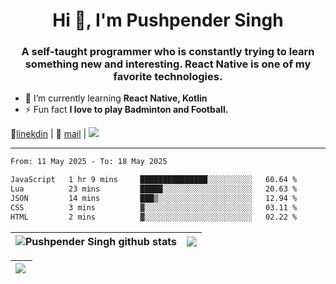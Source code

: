 <h1 align="center">Hi 👋, I'm Pushpender Singh</h1>
<h3 align="center">A self-taught programmer who is constantly trying to learn something new and interesting. React Native is one of my favorite technologies.</h3>

- 🌱 I’m currently learning **React Native, Kotlin**
- ⚡ Fun fact **I love to play Badminton and Football.**

👔[linekdin](https://www.linkedin.com/in/pushpender-singh-240061202/) | 📧 [mail](mailto:pushpendersingh694@gmail.com) | 
<a href="https://github.com/pushpender-singh-ap/pushpender-singh-ap">
    <img src="https://komarev.com/ghpvc/?username=pushpender-singh-ap&style=for-the-badge">
</a>


---

<!--START_SECTION:waka-->

```txt
From: 11 May 2025 - To: 18 May 2025

JavaScript   1 hr 9 mins     ███████████████░░░░░░░░░░   60.64 %
Lua          23 mins         █████░░░░░░░░░░░░░░░░░░░░   20.63 %
JSON         14 mins         ███▒░░░░░░░░░░░░░░░░░░░░░   12.94 %
CSS          3 mins          ▓░░░░░░░░░░░░░░░░░░░░░░░░   03.11 %
HTML         2 mins          ▓░░░░░░░░░░░░░░░░░░░░░░░░   02.22 %
```

<!--END_SECTION:waka-->


| <a><img align="center" src="https://github-readme-stats-iota-ecru-15.vercel.app/api?username=pushpender-singh-ap&show_icons=true&include_all_commits=true&theme=buefy&hide_border=true" alt="Pushpender Singh github stats" /></a> | <a><img align="center" src="https://github-readme-stats-iota-ecru-15.vercel.app/api/top-langs/?username=pushpender-singh-ap&layout=compact&theme=buefy&hide_border=true" /></a> |
| ------------- | ------------- |

| <a> <img align="left" src="https://github-readme-streak-stats.herokuapp.com/?user=pushpender-singh-ap" /></br> </a> |
| ------------- |

